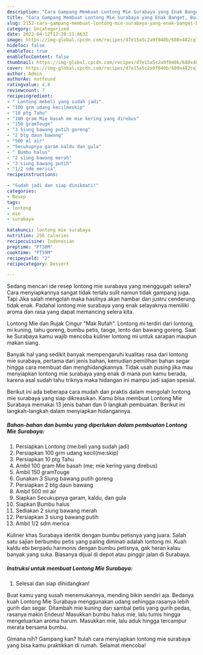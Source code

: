 ```yaml
---
description: "Cara Gampang Membuat Lontong Mie Surabaya yang Enak Banget, Buat Buka Puasa Bikin Ngiler"
title: "Cara Gampang Membuat Lontong Mie Surabaya yang Enak Banget, Buat Buka Puasa Bikin Ngiler"
slug: 2152-cara-gampang-membuat-lontong-mie-surabaya-yang-enak-banget-buat-buka-puasa-bikin-ngiler
category: Uncategorized
date: 2022-04-12T12:28:11.663Z
image: https://img-global.cpcdn.com/recipes/d7e15a5c2a9f040b/680x482cq70/lontong-mie-surabaya-foto-resep-utama.jpg
hideToc: false
enableToc: true
enableTocContent: false
thumbnail: https://img-global.cpcdn.com/recipes/d7e15a5c2a9f040b/680x482cq70/lontong-mie-surabaya-foto-resep-utama.jpg
cover: https://img-global.cpcdn.com/recipes/d7e15a5c2a9f040b/680x482cq70/lontong-mie-surabaya-foto-resep-utama.jpg
author: Admin
authorAv: notfound
ratingvalue: 4.8
reviewcount: 7
recipeingredient:
- " Lontong mebeli yang sudah jadi"
- "100 grm udang kecilmeskip"
- "10 ptg Tahu"
- "100 gram Mie basah me mie kering yang direbus"
- "150 gramTouge"
- "3 Siung bawang putih goreng"
- "2 btg daun bawang"
- "500 ml air"
- "Secukupnya garam kaldu dan gula"
- " Bumbu halus"
- "2 siung bawang merah"
- "3 siung bawang putih"
- "1/2 sdm merica"
recipeinstructions:

- "Sudah jadi dan siap dinikmati!"
categories:
- Resep
tags:
- lontong
- mie
- surabaya

katakunci: lontong mie surabaya 
nutrition: 256 calories
recipecuisine: Indonesian
preptime: "PT38M"
cooktime: "PT59M"
recipeyield: "2"
recipecategory: Dessert

---
```



Sedang mencari ide resep lontong mie surabaya yang menggugah selera? Cara menyiapkannya sangat tidak terlalu sulit namun tidak gampang juga. Tapi Jika salah mengolah maka hasilnya akan hambar dan justru cenderung tidak enak. Padahal lontong mie surabaya yang enak selayaknya memiliki aroma dan rasa yang dapat memancing selera kita.


Lontong Mie dan Rujak Cingur &#34;Mak Rufah&#34;. Lontong mi terdiri dari lontong, mi kuning, tahu goreng, bumbu petis, taoge, lento dan bawang goreng. Saat ke Surabaya kamu wajib mencoba kuliner lontong mi untuk sarapan maupun makan siang.

Banyak hal yang sedikit banyak mempengaruhi kualitas rasa dari lontong mie surabaya, pertama dari jenis bahan, kemudian pemilihan bahan segar hingga cara membuat dan menghidangkannya. Tidak usah pusing jika mau menyiapkan lontong mie surabaya yang enak di mana pun kamu berada, karena asal sudah tahu triknya maka hidangan ini mampu jadi sajian spesial.


Berikut ini ada beberapa cara mudah dan praktis dalam mengolah lontong mie surabaya yang siap dikreasikan. Kamu bisa membuat Lontong Mie Surabaya memakai 13 jenis bahan dan 0 langkah pembuatan. Berikut ini langkah-langkah dalam menyiapkan hidangannya.

<!--inarticleads1-->

##### Bahan-bahan dan bumbu yang diperlukan dalam pembuatan Lontong Mie Surabaya:

1. Persiapkan  Lontong (me:beli yang sudah jadi)
1. Persiapkan 100 grm udang kecil(me:skip)
1. Persiapkan 10 ptg Tahu
1. Ambil 100 gram Mie basah (me; mie kering yang direbus)
1. Ambil 150 gramTouge
1. Gunakan 3 Siung bawang putih goreng
1. Persiapkan 2 btg daun bawang
1. Ambil 500 ml air
1. Siapkan Secukupnya garam, kaldu, dan gula
1. Siapkan  Bumbu halus
1. Sediakan 2 siung bawang merah
1. Persiapkan 3 siung bawang putih
1. Ambil 1/2 sdm merica


Kuliner khas Surabaya identik dengan bumbu petisnya yang juara. Salah satu sajian berbumbu petis yang paling diminati adalah lontong mi. Kuah kaldu ebi berpadu harmonis dengan bumbu petisnya, gak heran kalau banyak yang suka. Biasanya dijual di depot atau pinggir jalan di Surabaya. 

<!--inarticleads2-->

##### Instruksi untuk membuat Lontong Mie Surabaya:


1. Selesai dan siap dihidangkan!

Buat kamu yang susah menemukannya, mending bikin sendiri aja. Bedanya kuah Lontong Mie Surabaya menggunakan udang sehingga rasanya lebih gurih dan segar. Ditambah mie kuning dan sambal petis yang gurih pedas, rasanya makin Endeus! Masukkan bumbu halus mie, lalu tumis hingga mengeluarkan aroma harum. Masukkan mie, lalu aduk hingga tercampur merata bersama bumbu. 

Gimana nih? Gampang kan? Itulah cara menyiapkan lontong mie surabaya yang bisa kamu praktikkan di rumah. Selamat mencoba!
